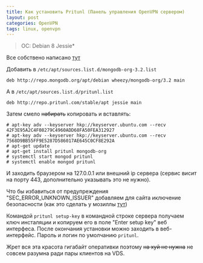 ```yaml
---
title: Как установить Pritunl (Панель управления OpenVPN сервером)
layout: post
categories: OpenVPN
tags: linux, openvpn
---
```


> OC: Debian 8 Jessie*

Все собствено написано [тут](https://docs.pritunl.com/v1/docs/installation)

Добавить в `/etc/apt/sources.list.d/mongodb-org-3.2.list`

```
deb http://repo.mongodb.org/apt/debian wheezy/mongodb-org/3.2 main
```

А в `/etc/apt/sources.list.d/pritunl.list`

```
deb http://repo.pritunl.com/stable/apt jessie main
```

Затем смело ~~набирать~~ копировать и вставлять:

```
# apt-key adv --keyserver hkp://keyserver.ubuntu.com --recv 42F3E95A2C4F08279C4960ADD68FA50FEA312927
# apt-key adv --keyserver hkp://keyserver.ubuntu.com --recv 7568D9BB55FF9E5287D586017AE645C0CF8E292A
# apt-get update
# apt-get install pritunl mongodb-org
# systemctl start mongod pritunl
# systemctl enable mongod pritunl
```

И заходить браузером на 127.0.0.1 или внешний ip сервера (сервис висит на порту 443, дополнительно указывать это не нужно). 

Что бы избавиться от предупреждения "SEC_ERROR_UNKNOWN_ISSUER" добавляем для сайта иключение безопасности (как это сделать у мозиллы [тут](https://support.mozilla.org/ru/kb/kak-ustranit-oshibku-s-kodom-sec_error_unknown_iss))

Командой `pritunl setup-key` в командной строке сервера получаем ключ инсталяции и копируем его в поле "Enter setup key" веб интерфеса. После окончания установки можно заходить в веб-интерфейс. Пароль и логин по умолчанию `pritunl`.

Жрет вся эта красота гигабайт оперативки поэтому ~~на хуй не нужна~~ не совсем разумна ради пары клиентов на VDS.
